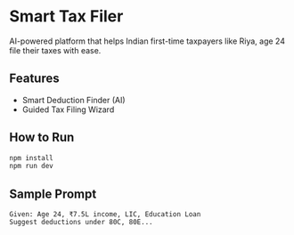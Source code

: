 # Smart Tax Filer 

AI-powered platform that helps Indian first-time taxpayers like Riya, age 24 file their taxes with ease.

## Features
- Smart Deduction Finder (AI)
- Guided Tax Filing Wizard

## How to Run
```bash
npm install
npm run dev
```

## Sample Prompt
```
Given: Age 24, ₹7.5L income, LIC, Education Loan
Suggest deductions under 80C, 80E...
```
